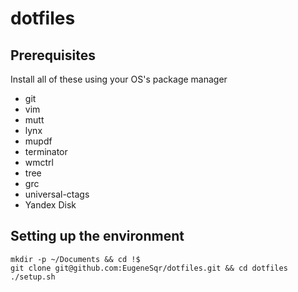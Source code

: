 dotfiles
========

## Prerequisites
Install all of these using your OS's package manager

* git
* vim
* mutt
* lynx
* mupdf
* terminator
* wmctrl
* tree
* grc
* universal-ctags
* Yandex Disk

## Setting up the environment
```
mkdir -p ~/Documents && cd !$
git clone git@github.com:EugeneSqr/dotfiles.git && cd dotfiles
./setup.sh
```

